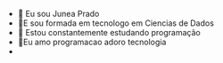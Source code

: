 - 👋 Eu sou Junea Prado 
- 👀E sou formada em tecnologo em Ciencias de Dados 
- 🌱 Estou constantemente estudando programação
- 💞️Eu amo programacao adoro tecnologia 
- 

<!---
Jun8ea/Jun8ea is a ✨ special ✨ repository because its `README.md` (this file) appears on your GitHub profile.
You can click the Preview link to take a look at your changes.
--->
